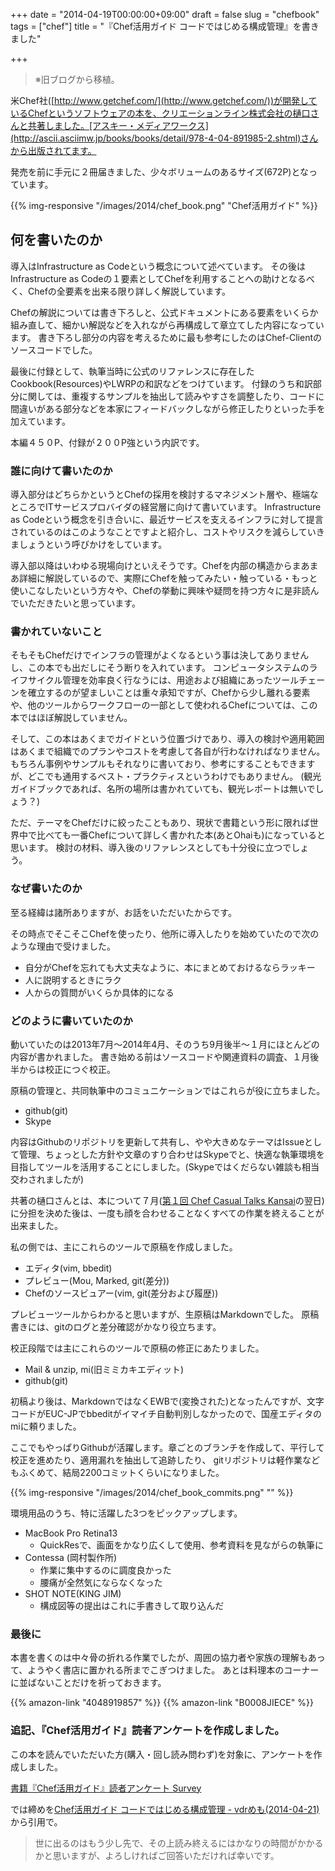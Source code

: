 +++
date = "2014-04-19T00:00:00+09:00"
draft = false
slug = "chefbook"
tags = ["chef"]
title = "『Chef活用ガイド コードではじめる構成管理』を書きました"

+++

> ※旧ブログから移植。

米Chef社([http://www.getchef.com/](http://www.getchef.com/))が開発しているChefというソフトウェアの本を、クリエーションライン株式会社の樋口さんと共著しました。[アスキー・メディアワークス](http://ascii.asciimw.jp/books/books/detail/978-4-04-891985-2.shtml)さんから出版されてます。

発売を前に手元に２冊届きました、少々ボリュームのあるサイズ(672P)となっています。

{{% img-responsive "/images/2014/chef_book.png" "Chef活用ガイド" %}}

## 何を書いたのか

導入はInfrastructure as Codeという概念について述べています。 その後はInfrastructure as Codeの１要素としてChefを利用することへの助けとなるべく、Chefの全要素を出来る限り詳しく解説しています。

Chefの解説については書き下ろしと、公式ドキュメントにある要素をいくらか組み直して、細かい解説などを入れながら再構成して章立てした内容になっています。 書き下ろし部分の内容を考えるために最も参考にしたのはChef-Clientのソースコードでした。

最後に付録として、執筆当時に公式のリファレンスに存在したCookbook(Resources)やLWRPの和訳などをつけています。 付録のうち和訳部分に関しては、重複するサンプルを抽出して読みやすさを調整したり、コードに間違いがある部分などを本家にフィードバックしながら修正したりといった手を加えています。

本編４５０P、付録が２００P強という内訳です。

### 誰に向けて書いたのか

導入部分はどちらかというとChefの採用を検討するマネジメント層や、極端なところでITサービスプロバイダの経営層に向けて書いています。 Infrastructure as Codeという概念を引き合いに、最近サービスを支えるインフラに対して提言されているのはこのようなことですよと紹介し、コストやリスクを減らしていきましょうという呼びかけをしています。

導入部以降はいわゆる現場向けといえそうです。Chefを内部の構造からまあまあ詳細に解説しているので、実際にChefを触ってみたい・触っている・もっと使いこなしたいという方々や、Chefの挙動に興味や疑問を持つ方々に是非読んでいただきたいと思っています。

### 書かれていないこと

そもそもChefだけでインフラの管理がよくなるという事は決してありませんし、この本でも出だしにそう断りを入れています。 コンピュータシステムのライフサイクル管理を効率良く行なうには、用途および組織にあったツールチェーンを確立するのが望ましいことは重々承知ですが、Chefから少し離れる要素や、他のツールからワークフローの一部として使われるChefについては、この本ではほぼ解説していません。

そして、この本はあくまでガイドという位置づけであり、導入の検討や適用範囲はあくまで組織でのプランやコストを考慮して各自が行わなければなりません。もちろん事例やサンプルもそれなりに書いており、参考にすることもできますが、どこでも通用するベスト・プラクティスというわけでもありません。 (観光ガイドブックであれば、名所の場所は書かれていても、観光レポートは無いでしょう？)

ただ、テーマをChefだけに絞ったこともあり、現状で書籍という形に限れば世界中で比べても一番Chefについて詳しく書かれた本(あとOhaiも)になっていると思います。 検討の材料、導入後のリファレンスとしても十分役に立つでしょう。

### なぜ書いたのか

至る経緯は諸所ありますが、お話をいただいたからです。

その時点でそこそこChefを使ったり、他所に導入したりを始めていたので次のような理由で受けました。

- 自分がChefを忘れても大丈夫なように、本にまとめておけるならラッキー
- 人に説明するときにラク
- 人からの質問がいくらか具体的になる

### どのように書いていたのか

動いていたのは2013年7月〜2014年4月、そのうち9月後半〜１月にほとんどの内容が書かれました。 
書き始める前はソースコードや関連資料の調査、１月後半からは校正につぐ校正。

原稿の管理と、共同執筆中のコミュニケーションではこれらが役に立ちました。

- github(git)
- Skype

内容はGithubのリポジトリを更新して共有し、やや大きめなテーマはIssueとして管理、ちょっとした方針や文章のすり合わせはSkypeでと、快適な執筆環境を目指してツールを活用することにしました。(Skypeではくだらない雑談も相当交わされましたが)

共著の樋口さんとは、本について７月([第１回 Chef Casual Talks Kansai](http://chef-meetup-kansai.doorkeeper.jp/events/4978)の翌日)に分担を決めた後は、一度も顔を合わせることなくすべての作業を終えることが出来ました。

私の側では、主にこれらのツールで原稿を作成しました。

- エディタ(vim, bbedit)
- プレビュー(Mou, Marked, git(差分))
- Chefのソースビュアー(vim, git(差分および履歴))

プレビューツールからわかると思いますが、生原稿はMarkdownでした。 原稿書きには、gitのログと差分確認がかなり役立ちます。

校正段階では主にこれらのツールで原稿の修正にあたりました。

- Mail & unzip, mi(旧ミミカキエディット)
- github(git)

初稿より後は、MarkdownではなくEWBで(変換された)となったんですが、文字コードがEUC-JPでbbeditがイマイチ自動判別しなかったので、国産エディタのmiに頼りました。

ここでもやっぱりGithubが活躍します。章ごとのブランチを作成して、平行して校正を進めたり、適用漏れを抽出して追跡したり、 gitリポジトリは軽作業などもふくめて、結局2200コミットくらいになりました。

{{% img-responsive "/images/2014/chef_book_commits.png" "" %}}

環境用品のうち、特に活躍した3つをピックアップします。

- MacBook Pro Retina13
    - QuickResで、画面をかなり広くして使用、参考資料を見ながらの執筆に
- Contessa (岡村製作所)
    - 作業に集中するのに調度良かった
    - 腰痛が全然気にならなくなった
- SHOT NOTE(KING JIM)
    - 構成図等の提出はこれに手書きして取り込んだ

### 最後に

本書を書くのは中々骨の折れる作業でしたが、周囲の協力者や家族の理解もあって、ようやく書店に置かれる所までこぎつけました。 あとは料理本のコーナーに並ばないことだけを祈っておきます。


{{% amazon-link "4048919857" %}}
{{% amazon-link "B0008JIECE" %}}


### 追記、『Chef活用ガイド』読者アンケートを作成しました。

この本を読んでいただいた方(購入・回し読み問わず)を対象に、アンケートを作成しました。

[書籍『Chef活用ガイド』読者アンケート Survey](https://jp.surveymonkey.com/s/HSL5QBK)

では締めを[Chef活用ガイド コードではじめる構成管理 - vdrめも(2014-04-21)](http://vdr.jp/d/20140421.html)から引用で。

> 世に出るのはもう少し先で、その上読み終えるにはかなりの時間がかかるかと思いますが、よろしければご回答いただければ幸いです。


